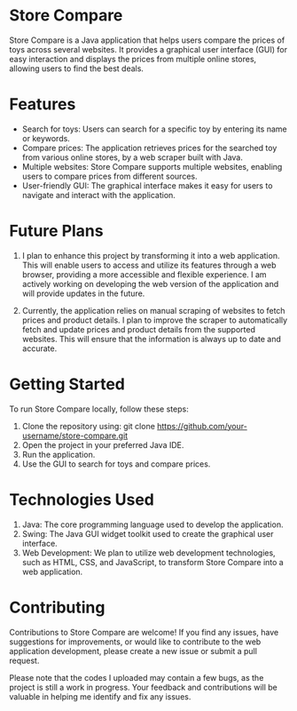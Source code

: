 # Store Compare
Store Compare is a Java application that helps users compare the prices of toys across several websites. It provides a graphical user interface (GUI) for easy interaction and displays the prices from multiple online stores, allowing users to find the best deals.

# Features
- Search for toys: Users can search for a specific toy by entering its name or keywords.
- Compare prices: The application retrieves prices for the searched toy from various online stores, by a web scraper built with Java.
- Multiple websites: Store Compare supports multiple websites, enabling users to compare prices from different sources.
- User-friendly GUI: The graphical interface makes it easy for users to navigate and interact with the application.

# Future Plans
1. I plan to enhance this project by transforming it into a web application. This will enable users to access and utilize its features through a web browser, providing a more accessible and flexible experience. I am actively working on developing the web version of the application and will provide updates in the future.

2. Currently, the application relies on manual scraping of websites to fetch prices and product details. I plan to improve the scraper to automatically fetch and update prices and product details from the supported websites. This will ensure that the information is always up to date and accurate.

# Getting Started
To run Store Compare locally, follow these steps:

1. Clone the repository using: git clone https://github.com/your-username/store-compare.git
2. Open the project in your preferred Java IDE.
3. Run the application.
4. Use the GUI to search for toys and compare prices.

# Technologies Used
1. Java: The core programming language used to develop the application.
2. Swing: The Java GUI widget toolkit used to create the graphical user interface.
3. Web Development: We plan to utilize web development technologies, such as HTML, CSS, and JavaScript, to transform Store Compare into a web application.

# Contributing
Contributions to Store Compare are welcome! If you find any issues, have suggestions for improvements, or would like to contribute to the web application development, please create a new issue or submit a pull request.

Please note that the codes I uploaded may contain a few bugs, as the project is still a work in progress. Your feedback and contributions will be valuable in helping me identify and fix any issues.
